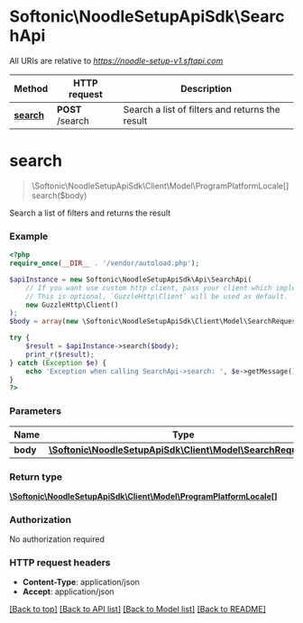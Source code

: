 # Softonic\NoodleSetupApiSdk\SearchApi

All URIs are relative to *https://noodle-setup-v1.sftapi.com*

Method | HTTP request | Description
------------- | ------------- | -------------
[**search**](SearchApi.md#search) | **POST** /search | Search a list of filters and returns the result


# **search**
> \Softonic\NoodleSetupApiSdk\Client\Model\ProgramPlatformLocale[] search($body)

Search a list of filters and returns the result

### Example
```php
<?php
require_once(__DIR__ . '/vendor/autoload.php');

$apiInstance = new Softonic\NoodleSetupApiSdk\Api\SearchApi(
    // If you want use custom http client, pass your client which implements `GuzzleHttp\ClientInterface`.
    // This is optional, `GuzzleHttp\Client` will be used as default.
    new GuzzleHttp\Client()
);
$body = array(new \Softonic\NoodleSetupApiSdk\Client\Model\SearchRequest()); // \Softonic\NoodleSetupApiSdk\Client\Model\SearchRequest[] | 

try {
    $result = $apiInstance->search($body);
    print_r($result);
} catch (Exception $e) {
    echo 'Exception when calling SearchApi->search: ', $e->getMessage(), PHP_EOL;
}
?>
```

### Parameters

Name | Type | Description  | Notes
------------- | ------------- | ------------- | -------------
 **body** | [**\Softonic\NoodleSetupApiSdk\Client\Model\SearchRequest[]**](../Model/SearchRequest.md)|  |

### Return type

[**\Softonic\NoodleSetupApiSdk\Client\Model\ProgramPlatformLocale[]**](../Model/ProgramPlatformLocale.md)

### Authorization

No authorization required

### HTTP request headers

 - **Content-Type**: application/json
 - **Accept**: application/json

[[Back to top]](#) [[Back to API list]](../../README.md#documentation-for-api-endpoints) [[Back to Model list]](../../README.md#documentation-for-models) [[Back to README]](../../README.md)

